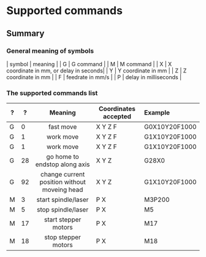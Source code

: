 # Supported commands

## Summary

### General meaning of symbols

| symbol | meaning |
| G      | G command |
| M      | M command |
| X      | X coordinate in mm, or delay in seconds|
| Y      | Y coordinate in mm |
| Z      | Z coordinate in mm |
| F      | feedrate in mm/s |
| P      | delay in milliseconds |

### The supported commands list

| ? | ? | Meaning           | Coordinates accepted | Example  |
| - | - |:-----------------:| -------------------- | :--------|
| G | 0 | fast move         | X Y Z F              | G0X10Y20F1000 |
| G | 1 | work move         | X Y Z F              | G1X10Y20F1000 |
| G | 1 | work move         | X Y Z F              | G1X10Y20F1000 |
| G | 28 | go home to endstop along axis | X Y Z | G28X0 |
| G | 92 | change current position without moveing head | X Y Z   | G1X10Y20F1000 |
| M | 3 | start spindle/laser | P X | M3P200 |
| M | 5 | stop spindle/laser | P X | M5 |
| M | 17 | start stepper motors | P X | M17 |
| M | 18 | stop stepper motors | P X | M18 |
